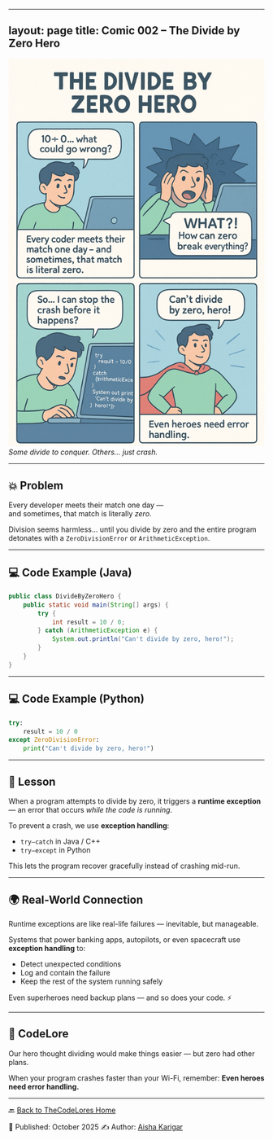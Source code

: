 
---
layout: page
title: Comic 002 – The Divide by Zero Hero
---

![Comic 02 – Divide by Zero Hero](./comic.png)
*Some divide to conquer. Others… just crash.*

---

## 💥 Problem  
Every developer meets their match one day —  
and sometimes, that match is literally *zero*.

Division seems harmless... until you divide by zero and the entire program detonates with a `ZeroDivisionError` or `ArithmeticException`.

---

## 💻 Code Example (Java)

```java
public class DivideByZeroHero {
    public static void main(String[] args) {
        try {
            int result = 10 / 0;
        } catch (ArithmeticException e) {
            System.out.println("Can't divide by zero, hero!");
        }
    }
}
````

---

## 💻 Code Example (Python)

```python
try:
    result = 10 / 0
except ZeroDivisionError:
    print("Can't divide by zero, hero!")
```

---

## 🧩 Lesson

When a program attempts to divide by zero, it triggers a **runtime exception** —
an error that occurs *while the code is running*.

To prevent a crash, we use **exception handling**:

* `try–catch` in Java / C++
* `try–except` in Python

This lets the program recover gracefully instead of crashing mid-run.

---

## 🌍 Real-World Connection

Runtime exceptions are like real-life failures — inevitable, but manageable.

Systems that power banking apps, autopilots, or even spacecraft use **exception handling** to:

* Detect unexpected conditions
* Log and contain the failure
* Keep the rest of the system running safely

Even superheroes need backup plans — and so does your code. ⚡

---

## 🦸 CodeLore

Our hero thought dividing would make things easier —
but zero had other plans.

When your program crashes faster than your Wi-Fi, remember:
**Even heroes need error handling.**

---

🔙 [Back to TheCodeLores Home](../../index.md)

📅 Published: October 2025
✍️ Author: [Aisha Karigar](https://github.com/aishakarigar)




